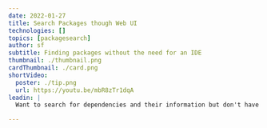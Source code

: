 ```yaml
---
date: 2022-01-27
title: Search Packages though Web UI
technologies: []
topics: [packagesearch]
author: sf
subtitle: Finding packages without the need for an IDE
thumbnail: ./thumbnail.png
cardThumbnail: ./card.png
shortVideo:
  poster: ./tip.png
  url: https://youtu.be/mbR8zTr1dqA
leadin: |
  Want to search for dependencies and their information but don't have access to IntelliJ IDEA at the moment? Head over to [Package Search Web UI](https://package-search.jetbrains.com/) then type and search the information you need, without the need for an IDE.

---
```

